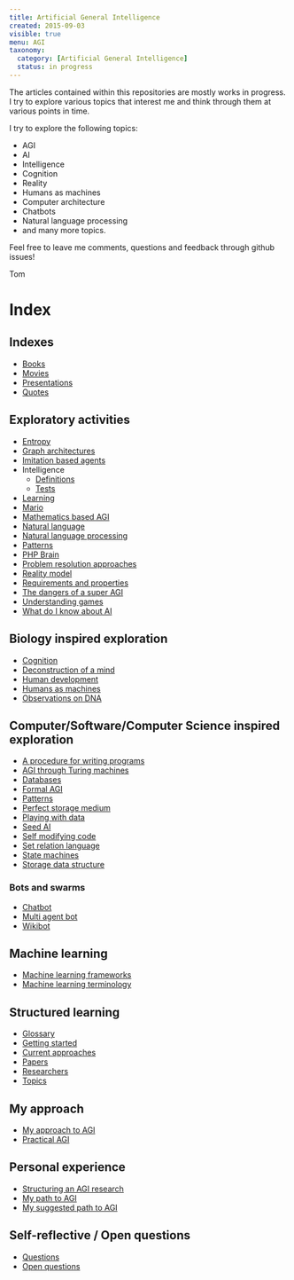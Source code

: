 ```yaml
---
title: Artificial General Intelligence
created: 2015-09-03
visible: true
menu: AGI
taxonomy:
  category: [Artificial General Intelligence]
  status: in progress
---
```


The articles contained within this repositories are mostly works in progress. I try to explore various topics that interest me and think through them at various points in time.

I try to explore the following topics:

* AGI
* AI
* Intelligence
* Cognition
* Reality
* Humans as machines
* Computer architecture
* Chatbots
* Natural language processing
* and many more topics.

Feel free to leave me comments, questions and feedback through github issues!

Tom

# Index

## Indexes

* [Books](books)
* [Movies](movies)
* [Presentations](presentations)
* [Quotes](quotes)

## Exploratory activities

* [Entropy](entropy)
* [Graph architectures](graph-architectures)
* [Imitation based agents](imitation-based-agents)
* Intelligence
	* [Definitions](intelligence/definitions)
	* [Tests](intelligence/tests)
* [Learning](learning)
* [Mario](mario)
* [Mathematics based AGI](mathematics-based-agi)
* [Natural language](natural-language)
* [Natural language processing](natural-language-processing)
* [Patterns](patterns)
* [PHP Brain](php-brain)
* [Problem resolution approaches](problem-resolution-approaches)
* [Reality model](reality-model)
* [Requirements and properties](requirements-and-properties)
* [The dangers of a super AGI](the-dangers-of-a-super-agi)
* [Understanding games](understanding-games)
* [What do I know about AI](what-do-i-know-about-ai)

## Biology inspired exploration

* [Cognition](cognition)
* [Deconstruction of a mind](deconstruction-of-a-mind)
* [Human development](human-development)
* [Humans as machines](humans-as-machines)
* [Observations on DNA](observations-on-dna)

## Computer/Software/Computer Science inspired exploration

* [A procedure for writing programs](a-procedure-for-writing-programs)
* [AGI through Turing machines](agi-through-turing-machines)
* [Databases](databases)
* [Formal AGI](formal-agi)
* [Patterns](patterns)
* [Perfect storage medium](perfect-storage-medium)
* [Playing with data](playing-with-data)
* [Seed AI](seed-ai)
* [Self modifying code](self-modifying-code)
* [Set relation language](set-relation-language)
* [State machines](state-machines)
* [Storage data structure](storage-data-structure)

### Bots and swarms

* [Chatbot](chatbot)
* [Multi agent bot](multi-agent-bot)
* [Wikibot](wikibot)

## Machine learning

* [Machine learning frameworks](machine-learning-frameworks)
* [Machine learning terminology](machine-learning-terminology)

## Structured learning

* [Glossary](glossary)
* [Getting started](getting-started)
* [Current approaches](current-approaches)
* [Papers](papers)
* [Researchers](researchers)
* [Topics](topics)

## My approach

* [My approach to AGI](my-approach-to-agi)
* [Practical AGI](practical-agi)

## Personal experience

* [Structuring an AGI research](structuring-an-agi-research)
* [My path to AGI](my-path-to-agi)
* [My suggested path to AGI](my-suggested-path-to-agi)

## Self-reflective / Open questions

* [Questions](questions)
* [Open questions](open-questions)
